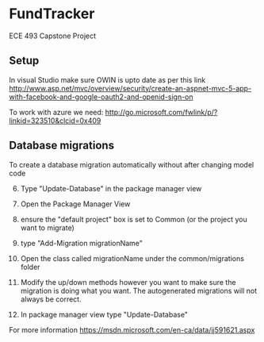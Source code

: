 # FundTracker
ECE 493 Capstone Project

## Setup
In visual Studio make sure OWIN is upto date as per this link http://www.asp.net/mvc/overview/security/create-an-aspnet-mvc-5-app-with-facebook-and-google-oauth2-and-openid-sign-on

To work with azure we need: http://go.microsoft.com/fwlink/p/?linkid=323510&clcid=0x409

## Database migrations

To create a database migration automatically without after changing model code

6. Type "Update-Database" in the package manager view

1. Open the Package Manager View
2. ensure the "default project" box is set to Common (or the project you want to migrate)
3. type "Add-Migration migrationName"
4. Open the class called migrationName under the common/migrations folder
5. Modify the up/down methods however you want to make sure the migration is doing what you want. The autogenerated migrations will not always be correct.
6. In package manager view type "Update-Database"

For more information https://msdn.microsoft.com/en-ca/data/jj591621.aspx


